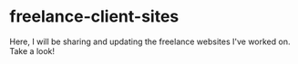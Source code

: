 # freelance-client-sites

Here, I will be sharing and updating the freelance websites I've worked on. Take a look!
